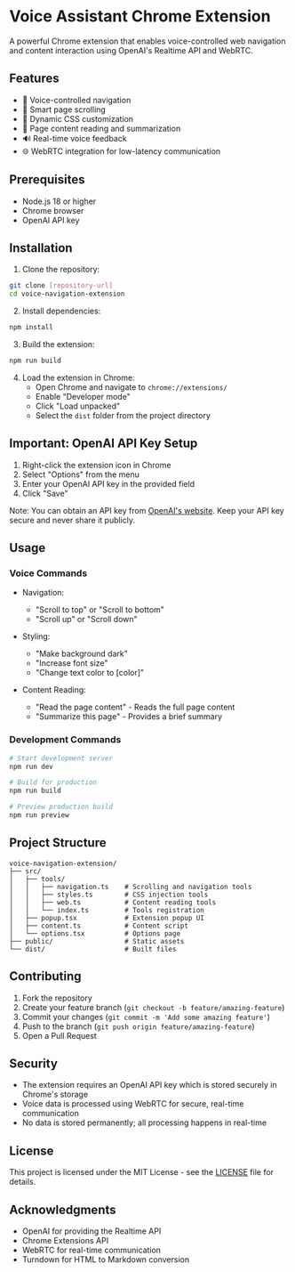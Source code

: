 # Voice Assistant Chrome Extension

A powerful Chrome extension that enables voice-controlled web navigation and content interaction using OpenAI's Realtime API and WebRTC.

## Features

- 🎤 Voice-controlled navigation
- 📜 Smart page scrolling
- 🎨 Dynamic CSS customization
- 📖 Page content reading and summarization
- 🔊 Real-time voice feedback
- 🌐 WebRTC integration for low-latency communication

## Prerequisites

- Node.js 18 or higher
- Chrome browser
- OpenAI API key

## Installation

1. Clone the repository:
```bash
git clone [repository-url]
cd voice-navigation-extension
```

2. Install dependencies:
```bash
npm install
```

3. Build the extension:
```bash
npm run build
```

4. Load the extension in Chrome:
   - Open Chrome and navigate to `chrome://extensions/`
   - Enable "Developer mode"
   - Click "Load unpacked"
   - Select the `dist` folder from the project directory

## Important: OpenAI API Key Setup

1. Right-click the extension icon in Chrome
2. Select "Options" from the menu
3. Enter your OpenAI API key in the provided field
4. Click "Save"

Note: You can obtain an API key from [OpenAI's website](https://platform.openai.com/api-keys). Keep your API key secure and never share it publicly.

## Usage

### Voice Commands

- Navigation:
  - "Scroll to top" or "Scroll to bottom"
  - "Scroll up" or "Scroll down"

- Styling:
  - "Make background dark"
  - "Increase font size"
  - "Change text color to [color]"

- Content Reading:
  - "Read the page content" - Reads the full page content
  - "Summarize this page" - Provides a brief summary

### Development Commands

```bash
# Start development server
npm run dev

# Build for production
npm run build

# Preview production build
npm run preview
```

## Project Structure

```
voice-navigation-extension/
├── src/
│   ├── tools/
│   │   ├── navigation.ts    # Scrolling and navigation tools
│   │   ├── styles.ts        # CSS injection tools
│   │   ├── web.ts           # Content reading tools
│   │   └── index.ts         # Tools registration
│   ├── popup.tsx            # Extension popup UI
│   ├── content.ts           # Content script
│   └── options.tsx          # Options page
├── public/                  # Static assets
└── dist/                    # Built files
```

## Contributing

1. Fork the repository
2. Create your feature branch (`git checkout -b feature/amazing-feature`)
3. Commit your changes (`git commit -m 'Add some amazing feature'`)
4. Push to the branch (`git push origin feature/amazing-feature`)
5. Open a Pull Request

## Security

- The extension requires an OpenAI API key which is stored securely in Chrome's storage
- Voice data is processed using WebRTC for secure, real-time communication
- No data is stored permanently; all processing happens in real-time

## License

This project is licensed under the MIT License - see the [LICENSE](LICENSE) file for details.

## Acknowledgments

- OpenAI for providing the Realtime API
- Chrome Extensions API
- WebRTC for real-time communication
- Turndown for HTML to Markdown conversion 